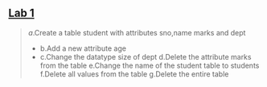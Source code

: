 ## [Lab 1](#https://github.com/ceccs18c52/Application-software-lab/blob/main/Lab%201)
> *a*.Create a table student with attributes sno,name marks and dept
> * b.Add a new attribute age
>* c.Change the datatype size of dept
>d.Delete the attribute marks from the table
>e.Change the name of the student table to students
>f.Delete all values from the table
>g.Delete the entire table
